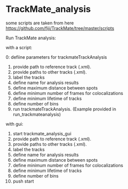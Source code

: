 # TrackMate_analysis
some scripts are taken from here https://github.com/fiji/TrackMate/tree/master/scripts

Run TrackMate analysis:

with a script:

0: defiine parameters for trackmateTrackAnalysis
1. provide path to reference track (.xml).
2. provide paths to other tracks (.xml).
3. label the tracks
4. define name for analysis results
5. define maximum distance between spots
6. define minimum number of frames for colocalizations
7. define minimum lifetime of tracks
8. define number of bins
9. run trackmateTrackAnalysis.
(Example provided in run_trackmateanalysis)

with gui:

1. start trackmate_analysis_gui
2. provide path to reference track (.xml).
3. provide paths to other tracks (.xml).
4. label the tracks
5. define name for analysis results
6. define maximum distance between spots
7. define minimum number of frames for colocalizations
8. define minimum lifetime of tracks
9. define number of bins
10. push start
